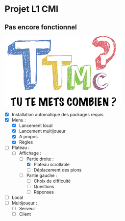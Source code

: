 # Projet L1 CMI

## Pas encore fonctionnel

![TTMC Logo](/client-side/ttmc/logo_accueil.png)

* [x] Installation automatique des packages requis
* [x] Menu :
  * [x] Lancement local
  * [x] Lancement multijoueur
  * [x] A propos
  * [x] Règles

* [ ] Plateau :
  * [ ] Affichage :
    * [ ] Partie droite :
      * [x] Plateau scrollable
      * [ ] Déplacement des pions

    * [ ] Partie gauche :
      * [ ] Choix de difficulté
      * [ ] Questions
      * [ ] Réponses

* [ ] Local
* [ ] Multijoueur :
  * [ ] Serveur
  * [ ] Client
